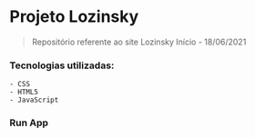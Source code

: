 # Projeto Lozinsky

> Repositório referente ao site Lozinsky
> Início - 18/06/2021

### Tecnologias utilizadas: ###

```
- CSS
- HTML5
- JavaScript
```

### Run App ### 